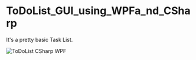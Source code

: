 # ToDoList_GUI_using_WPFa_nd_CSharp

It's a pretty basic Task List.

![ToDoList CSharp WPF](https://user-images.githubusercontent.com/107933631/180022867-54a3db53-53dd-48e4-a527-57aadd0c19cd.PNG)
